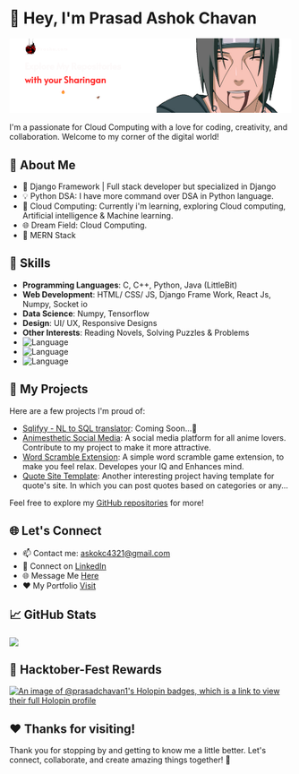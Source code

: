 <!-- Header -->
# 👋 Hey, I'm Prasad Ashok Chavan
![Header](https://github.com/prasad-chavan1/Quotes-site-template/blob/main/src/noback.png?raw=true)
<!--[![trophy](https://github-profile-trophy.vercel.app/?username=prasad-chavan1&theme=onedark)](https://github.com/ryo-ma/github-profile-trophy)-->

I'm a passionate for Cloud Computing with a love for coding, creativity, and collaboration. Welcome to my corner of the digital world!

<!-- About Me -->
## 🧐 About Me

- 🚀 Django Framework | Full stack developer but specialized in Django
- 💡 Python DSA: I have more command over DSA in Python language.
- 🌱 Cloud Computing: Currently i'm learning, exploring Cloud computing, Artificial intelligence & Machine learning.
- 🌐 Dream Field: Cloud Computing.
- 🌱 MERN Stack

<!-- Skills -->
## 🔧 Skills

- **Programming Languages**: C, C++, Python, Java (LittleBit)
- **Web Development**: HTML/ CSS/ JS, Django Frame Work, React Js, Numpy, Socket io
- **Data Science**: Numpy, Tensorflow
- **Design**: UI/ UX, Responsive Designs
- **Other Interests**: Reading Novels, Solving Puzzles & Problems
- ![Language](https://img.shields.io/badge/language-Python-blue)
- ![Language](https://img.shields.io/badge/language-C-blue)
- ![Language](https://img.shields.io/badge/language-Javascript-blue)

<!-- My Projects -->
## 🚀 My Projects

Here are a few projects I'm proud of:

- [Sqlifyy - NL to SQL translator](https://github.com/prasad-chavan1): Coming Soon...🙂
- [Animesthetic Social Media](https://github.com/prasad-chavan1/Animesthetic-Social-Media): A social media platform for all anime lovers. Contribute to my project to make it more attractive.
- [Word Scramble Extension](https://github.com/prasad-chavan1/word-scramble-extension): A simple word scramble game extension, to make you feel relax. Developes your IQ and Enhances mind.
- [Quote Site Template](https://github.com/prasad-chavan1/Quotes-site-template): Another interesting project having template for quote's site. In which you can post quotes based on categories or any...

Feel free to explore my [GitHub repositories](https://github.com/prasad-chavan1) for more!

<!-- Let's Connect -->
## 🌐 Let's Connect

- 📫 Contact me: askokc4321@gmail.com
- 💬 Connect on [LinkedIn](https://www.linkedin.com/in/prasad-chavan2003/)
- 🌐 Message Me [Here](https://wa.me/766128710?text=Hello%20dear%20!!)
- ❤️ My Portfolio [Visit](https://prasadchavan.me)

<!-- GitHub Stats -->
## 📈 GitHub Stats

<p> <img align="center" src='https://github-readme-stats.vercel.app/api?username=prasad-chavan1&show_icons=true'/>
  
<!--  <img align="center" src="https://github-readme-streak-stats.herokuapp.com/?user=prasad-chavan1&" alt="Prasad Chavan's Stats" /></p>-->

## 🚀 Hacktober-Fest Rewards

[![An image of @prasadchavan1's Holopin badges, which is a link to view their full Holopin profile](https://holopin.me/prasadchavan1)](https://holopin.io/@prasadchavan1)

<!-- Footer -->
## ❤️ Thanks for visiting!

Thank you for stopping by and getting to know me a little better. Let's connect, collaborate, and create amazing things together! 🚀
